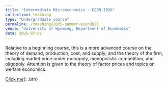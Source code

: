 ```yaml
---
title: "Intermediate Microeconomics - ECON 3020"
collection: teaching
type: "Undergraduate course"
permalink: /teaching/2025-summer-econ3020
venue: "University of Wyoming, Department of Economics"
date: 2025-07-01
---
```


Relative to a beginning course, this is a more advanced course on the theory of demand, production, cost, and supply; and the theory of the firm, including market price under monopoly, monopolistic competition, and oligopoly. Attention is given to the theory of factor prices and topics on welfare economics.

[Click me](http://www.google.com){: .btn}
